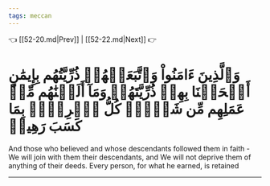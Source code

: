```yaml
---
tags: meccan
---
```


👈 [[52-20.md|Prev]] | [[52-22.md|Next]] 👉

# وَٱلَّذِينَ ءَامَنُواْ وَٱتَّبَعَتۡهُمۡ ذُرِّيَّتُهُم بِإِيمَٰنٍ أَلۡحَقۡنَا بِهِمۡ ذُرِّيَّتَهُمۡ وَمَآ أَلَتۡنَٰهُم مِّنۡ عَمَلِهِم مِّن شَيۡءٖۚ كُلُّ ٱمۡرِيِٕۭ بِمَا كَسَبَ رَهِينٞ

And those who believed and whose descendants followed them in faith - We will join with them their descendants, and We will not deprive them of anything of their deeds. Every person, for what he earned, is retained

---

